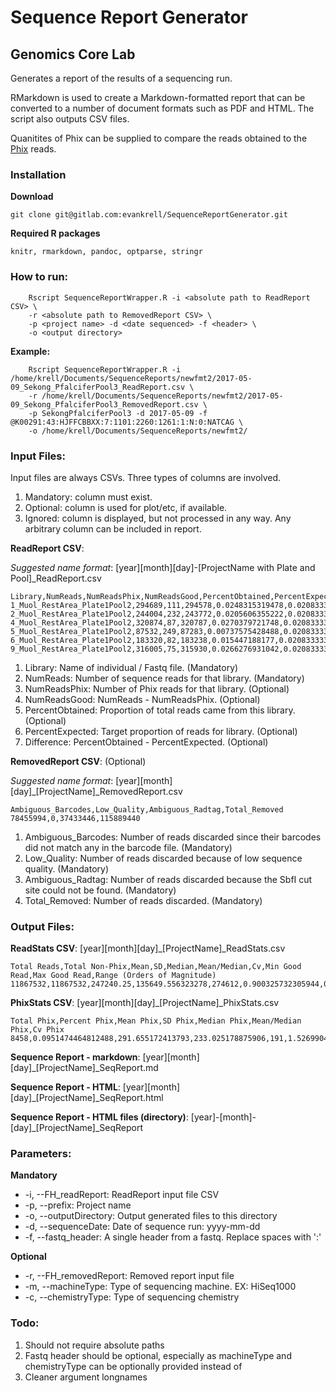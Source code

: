 # Sequence Report Generator
## Genomics Core Lab

Generates a report of the results of a sequencing run. 

RMarkdown is used to create a Markdown-formatted report that can be converted to
a number of document formats such as PDF and HTML. The script also outputs CSV files. 

Quanitites of Phix can be supplied to compare the reads obtained to the [Phix](https://en.wikipedia.org/wiki/Phi_X_174) reads. 

### Installation

**Download**

	git clone git@gitlab.com:evankrell/SequenceReportGenerator.git

**Required R packages**

	knitr, rmarkdown, pandoc, optparse, stringr

### How to run:

        Rscript SequenceReportWrapper.R -i <absolute path to ReadReport CSV> \
        -r <absolute path to RemovedReport CSV> \
        -p <project name> -d <date sequenced> -f <header> \
        -o <output directory>

**Example:**

        Rscript SequenceReportWrapper.R -i /home/krell/Documents/SequenceReports/newfmt2/2017-05-09_Sekong_PfalciferPool3_ReadReport.csv \
        -r /home/krell/Documents/SequenceReports/newfmt2/2017-05-09_Sekong_PfalciferPool3_RemovedReport.csv \
        -p SekongPfalciferPool3 -d 2017-05-09 -f @K00291:43:HJFFCBBXX:7:1101:2260:1261:1:N:0:NATCAG \
        -o /home/krell/Documents/SequenceReports/newfmt2/


### Input Files:

Input files are always CSVs. Three types of columns are involved. 

1. Mandatory: column must exist.
2. Optional: column is used for plot/etc, if available.
3. Ignored: column is displayed, but not processed in any way. Any arbitrary column can be included in report. 

**ReadReport CSV**:

_Suggested name format_: [year][month][day]-[ProjectName with Plate and Pool]_ReadReport.csv

    Library,NumReads,NumReadsPhix,NumReadsGood,PercentObtained,PercentExpected,Difference
    1_Muol_RestArea_Plate1Pool2,294689,111,294578,0.0248315319478,0.0208333333333,0.0039982
    2_Muol_RestArea_Plate1Pool2,244004,232,243772,0.0205606355222,0.0208333333333,-0.000272698
    4_Muol_RestArea_Plate1Pool2,320874,87,320787,0.0270379721748,0.0208333333333,0.00620464
    5_Muol_RestArea_Plate1Pool2,87532,249,87283,0.00737575428488,0.0208333333333,-0.0134576
    6_Muol_RestArea_Plate1Pool2,183320,82,183238,0.015447188177,0.0208333333333,-0.00538615
    9_Muol_RestArea_Plate1Pool2,316005,75,315930,0.0266276931042,0.0208333333333,0.00579436

1. Library: Name of individual / Fastq file. (Mandatory)
2. NumReads: Number of sequence reads for that library. (Mandatory)
3. NumReadsPhix: Number of Phix reads for that library. (Optional)
4. NumReadsGood: NumReads - NumReadsPhix. (Optional)
5. PercentObtained: Proportion of total reads came from this library. (Optional)
6. PercentExpected: Target proportion of reads for library. (Optional)
7. Difference: PercentObtained - PercentExpected. (Optional)

**RemovedReport CSV**: (Optional)

_Suggested name format_: [year][month][day]_[ProjectName]_RemovedReport.csv

    Ambiguous_Barcodes,Low_Quality,Ambiguous_Radtag,Total_Removed
    78455994,0,37433446,115889440
            
1. Ambiguous_Barcodes: Number of reads discarded since their barcodes did not match any in the barcode file. (Mandatory)
2. Low_Quality: Number of reads discarded because of low sequence quality. (Mandatory)
3. Ambiguous_Radtag: Number of reads discarded because the SbfI cut site could not be found. (Mandatory)
4. Total_Removed: Number of reads discarded. (Mandatory)

### Output Files:

**ReadStats CSV**: [year][month][day]_[ProjectName]_ReadStats.csv

    Total Reads,Total Non-Phix,Mean,SD,Median,Mean/Median,Cv,Min Good Read,Max Good Read,Range (Orders of Magnitude)
    11867532,11867532,247240.25,135649.556323278,274612,0.900325732305944,0.548654825916403,2135,646104,2.48090455038451

**PhixStats CSV**: [year][month][day]_[ProjectName]_PhixStats.csv

    Total Phix,Percent Phix,Mean Phix,SD Phix,Median Phix,Mean/Median Phix,Cv Phix
    8458,0.0951474464812488,291.655172413793,233.025178875906,191,1.52699043148583,0.798974957129494

**Sequence Report - markdown**: [year][month][day]_[ProjectName]_SeqReport.md

**Sequence Report - HTML**: [year][month][day]_[ProjectName]_SeqReport.html

**Sequence Report - HTML files (directory)**: [year]-[month]-[day]_[ProjectName]_SeqReport

### Parameters:

**Mandatory**

- -i, --FH_readReport: ReadReport input file CSV
- -p, --prefix: Project name
- -o, --outputDirectory: Output generated files to this directory
- -d, --sequenceDate: Date of sequence run: yyyy-mm-dd
- -f, --fastq_header: A single header from a fastq. Replace spaces with ':' 


**Optional**
- -r, --FH_removedReport: Removed report input file
- -m, --machineType: Type of sequencing machine. EX: HiSeq1000
- -c, --chemistryType: Type of sequencing chemistry

### Todo:

1. Should not require absolute paths
2. Fastq header should be optional, especially as machineType and chemistryType can be optionally provided instead of
3. Cleaner argument longnames 

